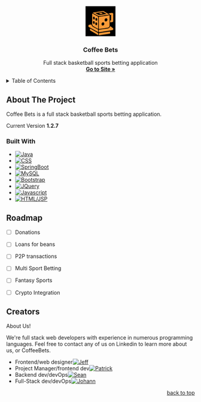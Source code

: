 <a name="readme-top"></a>
<br />
<div align="center">
  <a href="https://github.com/jsath/coffee_bets">
    <img src="/src/main/resources/static/imgs/coffee_dice_black.png" alt="Logo" width="80" height="80">
  </a>

<h3 align="center">Coffee Bets</h3>

  <p align="center">
    Full stack basketball sports betting application
    <br />
    <a href="http://coffeebets.com/"><strong>Go to Site »</strong></a>
  </p>
</div>



<!-- TABLE OF CONTENTS -->
<details>
  <summary>Table of Contents</summary>
  <ol>
    <li>
      <a href="#about-the-project">About The Project</a>
      <ul>
        <li><a href="#built-with">Built With</a></li>
        <li><a href="#roadmap">Roadmap</a></li>
      </ul>
    </li>
    <li><a href="#creators">Creators</a></li>
  </ol>
</details>



## About The Project


<p>Coffee Bets is a full stack basketball sports betting application. </p>


<p>Current Version <strong>1.2.7</strong></p>



### Built With

* [![Java][Java.com]][Java-url]
* [![CSS][CSS.com]][CSS-url]
* [![SpringBoot][SpringBoot.com]][SpringBoot-url]
* [![MySQL][MySQL.com]][MySQL-url]
* [![Bootstrap][Bootstrap.com]][Bootstrap-url]
* [![JQuery][JQuery.com]][JQuery-url]
* [![Javascript][Javascript.com]][Javascript-url]
* [![HTML/JSP][HTML.com]][HTML-url]


<!-- ROADMAP -->
## Roadmap

- [ ] Donations
- [ ] Loans for beans 
- [ ] P2P transactions
- [ ] Multi Sport Betting
- [ ] Fantasy Sports
- [ ] Crypto Integration





<!-- Creators -->
## Creators

About Us!

We're full stack web developers with experience in numerous programming languages. Feel free to contact any of us on Linkedin to learn more about us, or CoffeeBets.  

* Frontend/web designer[![Jeff][Jeff.com]][Jeff-url] 
* Project Manager/frontend dev[![Patrick][Pat.com]][Pat-url]
* Backend dev/devOps[![Sean][Sean.com]][Sean-url]
* Full-Stack dev/devOps[![Johann][Johann.com]][Johann-url]





<p align="right"><a href="#readme-top">back to top</a></p>



<!-- MARKDOWN LINKS & IMAGES -->
<!-- https://www.markdownguide.org/basic-syntax/#reference-style-links -->
[Java.com]: https://img.shields.io/badge/Java-red
[Java-url]: https://docs.oracle.com/en/java/
[Bootstrap.com]: https://img.shields.io/badge/Bootstrap-563D7C?style=for-the-badge&logo=bootstrap&logoColor=white
[Bootstrap-url]: https://getbootstrap.com
[JQuery.com]: https://img.shields.io/badge/jQuery-0769AD?style=for-the-badge&logo=jquery&logoColor=white
[JQuery-url]: https://jquery.com 
[Javascript.com]: https://img.shields.io/badge/Javascript-yellow?logo=javascript
[Javascript-url]: https://developer.mozilla.org/en-US/docs/Web/JavaScript
[SpringBoot.com]: https://img.shields.io/badge/SpringBoot-gray?logo=springboot
[SpringBoot-url]: https://docs.spring.io/spring-boot/docs/current/reference/htmlsingle/
[MySQL.com]: https://img.shields.io/badge/MySQL-grey?logo=mysql
[MySQL-url]: https://dev.mysql.com/doc/
[CSS.com]: https://img.shields.io/badge/CSS-blue?logo=css3
[CSS-url]: https://developer.mozilla.org/en-US/docs/Web/CSS
[HTML.com]: https://img.shields.io/badge/-HTML-orange?logo=HTML5
[HTML-url]: https://developer.mozilla.org/en-US/docs/Web/HTML


<!--Linkedins-->
[Jeff.com]: https://img.shields.io/badge/-Jeffrey%20Gomez-black?logo=linkedin
[Jeff-url]: https://www.linkedin.com/in/jeffrey-gomez-7a52a698/
[Pat.com]: https://img.shields.io/badge/-Patrick%20Sobieski-black?logo=linkedin
[Pat-url]: https://www.linkedin.com/in/patrick-sobieski/
[Sean.com]: https://img.shields.io/badge/-Sean%20Tomberlin-black?logo=linkedin
[Sean-url]: https://www.linkedin.com/in/sean-tomberlin-19b923247/
[Johann.com]: https://img.shields.io/badge/-Johann%20Sathianathen-black?logo=linkedin
[Johann-url]: https://www.linkedin.com/in/jsathianathen/





